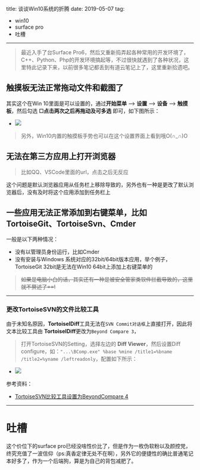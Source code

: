title: 谈谈Win10系统的折腾
date: 2019-05-07
tag:
 - win10
 - surface pro
 - 吐槽
---

>最近入手了台Surface Pro6，然后又重新捣弄起各种常用的开发环境了，C++、Python、Php的开发环境搞起等，不过很快就遇到了各种状况，这里特此记录下来，以前很多笔记都丢到有道云笔记上了，这里重新拾遗吧。

## 触摸板无法正常拖动文件和截图了
其实这个在Win 10里面是可以设置的，通过**开始菜单**  --> **设置** --> **设备** --> **触摸板**，然后勾选 **☐点击两次之后再拖动及可多选** 即可，如下图所示：
 - ![](/assets/2019-05-08/1557245985050.png)

>另外，Win10内置的触摸板手势也可以在这个设置界面上看到哦O(∩_∩)O

## 无法在第三方应用上打开浏览器
>比如QQ、VSCode里面的url，点击之后无反应

这个问题是默认浏览器应用从任务栏上移除导致的，另外也有一种是更改了默认浏览器后，没有及时将这个应用添加到任务栏上

## 一些应用无法正常添加到右键菜单，比如TortoiseGit、TortoiseSvn、Cmder
一般是以下两种情况：
 - 没有以管理员身份运行，比如Cmder
 - 没有安装与Windows 系统对应的32bit/64bit版本应用，举个例子，TortoiseGit 32bit是无法在Win10 64bit上添加上右键菜单的

>~~如果是电脑小白的话，其实还有一种是被安全管家类软件拦截导致的，这里就不赘述了==!~~

---

### 更改TortoiseSVN的文件比较工具
由于未知名原因，**TortoiseIDiff**工具无法在`SVN Commit对话框`上直接打开，因此将文本比较工具由 **TortoiseIDiff**更改为`Beyond Compare 3`，

>打开TortoiseSVN的Setting，选择左边的 **Diff Viewer**，然后设置Diff configure，如：`"...\BComp.exe" %base %mine /title1=%bname /title2=%yname /leftreadonly`，配置如下所示：
 - ![](/assets/2019-05-12/1557671439648.png)

参考资料：
 - [TortoiseSVN比较工具设置为BeyondCompare 4](https://www.cnblogs.com/linlf03/p/6923519.html)

---

# 吐槽
这个价位下的surface pro已经没啥性价比了，但是作为一枚伪软粉以及颜控党，终究充值了一波信仰（ps:真香定律无处不在啊），另外它的便捷性的确比普通笔记本好多了，作为一个后端狗，算是为自己的背包减肥了。
